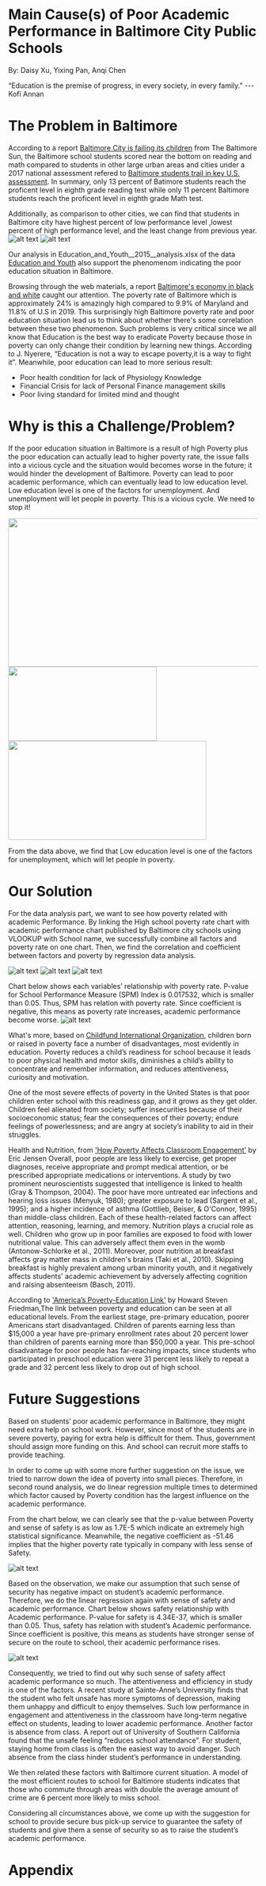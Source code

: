 # Main Cause(s) of Poor Academic Performance in Baltimore City Public Schools
By: Daisy Xu, Yixing Pan, Anqi Chen

“Education is the premise of progress, in every society, in every family." --- Kofi Annan

# The Problem in Baltimore
According to a report [Baltimore City is failing its children](https://www.baltimoresun.com/opinion/readers-respond/bs-ed-rr-student-test-scores-letter-20180410-story.html) from The Baltimore Sun, the Baltimore school students scored near the bottom on reading and math compared to students in other large urban areas and cities under a 2017 national assessment refered to [Baltimore students trail in key U.S. assessment](https://www.baltimoresun.com/education/bs-md-nations-report-card-20180409-story.html). In summary, only 13 percent of Batimore students reach the proficent level in eighth grade reading test while only 11 percent Baltimore students reach the proficent level in eighth grade Math test. 

Additionally, as comparison to other cities, we can find that students in Baltimore city have highest percent of low performance level ,lowest percent of high performance level, and the least change from previous year.
![alt text](https://github.com/achen120/midterm/blob/master/Baltimore_student_bad_performance1.jpg)
![alt text](https://github.com/achen120/midterm/blob/master/Baltimore_student_bad_performance2.jpg)

Our analysis in Education_and_Youth__2015__analysis.xlsx of the data [Education and Youth](https://data.baltimorecity.gov/Neighborhoods/Education-and-Youth-2015-/t7tk-reum) also support the phenomenom indicating the poor education situation in Baltimore.

Browsing through the web materials, a report [Baltimore's economy in black and white](https://money.cnn.com/2015/04/29/news/economy/baltimore-economy/) caught our attention. The poverty rate of Baltimore which is approximately 24% is amazingly high compared to 9.9% of Maryland and 11.8% of U.S in 2019. This surprisingly high Baltimore poverty rate and poor education situation lead us to think about whether there's some correlation between these two phenomenon. Such problems is very critical since we all know that Education is the best way to eradicate Poverty because those in poverty can only change their condition by learning new things. According to J. Nyerere, “Education is not a way to escape poverty,it is a way to fight it”. Meanwhile, poor education can lead to more serious result:
 - Poor health condition for lack of Physiology Knowledge
 - Financial Crisis for lack of Personal Finance management skills
 - Poor living standard for limited mind and thought
 


# Why is this a Challenge/Problem?
If the poor education situation in Baltimore is a result of high Poverty plus the poor education can actually lead to higher poverty rate, the issue falls into a vicious cycle and the situation would becomes worse in the future; it would hinder the development of Baltimore. Poverty can lead to poor academic performance, which can eventually lead to low education level. Low education level is one of the factors for unemployment. And unemployment will let people in poverty. This is a vicious cycle. We need to stop it!

<img src="https://github.com/achen120/midterm/blob/master/16.pic.jpg" width="600" height="300">

<img src="https://github.com/achen120/midterm/blob/master/8.pic.jpg" width="300" height="150">

<img src="https://github.com/achen120/midterm/blob/master/9.pic.jpg" width="400" height="200">


From the data above, we find that Low education level is one of the factors for unemployment, which will let people in poverty.


# Our Solution
For the data analysis part, we want to see how poverty related with academic Performance. By linking the High school poverty rate chart with academic performance chart published by Baltimore city schools using VLOOKUP with School name, we successfully combine all factors and poverty rate on one chart. Then, we find the correlation and coefficient between factors and poverty by regression data analysis. 

![alt text](https://github.com/achen120/midterm/blob/master/Chart%20of%20School%20Poverty%20rate.JPG)
![alt text](https://github.com/achen120/midterm/blob/master/Data%20from%20school%20report.JPG)
![alt text](https://github.com/achen120/midterm/blob/master/combined%20data%20chart.JPG)

Chart below shows each variables’ relationship with poverty rate. P-value for School Performance Measure (SPM) Index is 0.017532, which is smaller than 0.05. Thus, SPM has relation with poverty rate. Since coefficient is negative, this means as poverty rate increases, academic performance become worse. 
![alt text](https://github.com/achen120/midterm/blob/master/15.pic_hd.jpg)

What's more, based on [Childfund International Organization](https://www.childfund.org/Content/NewsDetail/2147489206/), children born or raised in poverty face a number of disadvantages, most evidently in education. Poverty reduces a child’s readiness for school because it leads to poor physical health and motor skills, diminishes a child’s ability to concentrate and remember information, and reduces attentiveness, curiosity and motivation.   

One of the most severe effects of poverty in the United States is that poor children enter school with this readiness gap, and it grows as they get older. Children feel alienated from society; suffer insecurities because of their socioeconomic status; fear the consequences of their poverty; endure feelings of powerlessness; and are angry at society’s inability to aid in their struggles.

Health and Nutrition, from ['How Poverty Affects Classroom Engagement'](http://www.ascd.org/publications/educational-leadership/may13/vol70/num08/How-Poverty-Affects-Classroom-Engagement.aspx) by Eric Jensen
Overall, poor people are less likely to exercise, get proper diagnoses, receive appropriate and prompt medical attention, or be prescribed appropriate medications or interventions. A study by two prominent neuroscientists suggested that intelligence is linked to health (Gray & Thompson, 2004). The poor have more untreated ear infections and hearing loss issues (Menyuk, 1980); greater exposure to lead (Sargent et al., 1995); and a higher incidence of asthma (Gottlieb, Beiser, & O'Connor, 1995) than middle-class children. Each of these health-related factors can affect attention, reasoning, learning, and memory.
Nutrition plays a crucial role as well. Children who grow up in poor families are exposed to food with lower nutritional value. This can adversely affect them even in the womb (Antonow-Schlorke et al., 2011). Moreover, poor nutrition at breakfast affects gray matter mass in children's brains (Taki et al., 2010). Skipping breakfast is highly prevalent among urban minority youth, and it negatively affects students' academic achievement by adversely affecting cognition and raising absenteeism (Basch, 2011).

According to ['America’s Poverty-Education Link'](https://www.huffpost.com/entry/americas-poverty-education_b_1826000) by Howard Steven Friedman,The link between poverty and education can be seen at all educational levels.  From the earliest stage, pre-primary education, poorer Americans start disadvantaged. Children of parents earning less than $15,000 a year have pre-primary enrollment rates about 20 percent lower than children of parents earning more than $50,000 a year.  This pre-school disadvantage for poor people has far-reaching impacts, since students who participated in preschool education were 31 percent less likely to repeat a grade and 32 percent less likely to drop out of high school.


# Future Suggestions
Based on students’ poor academic performance in Baltimore, they might need extra help on school work. However, since most of the students are in severe poverty, paying for extra help is difficult for them. Thus, government should assign more funding on this. And school can recruit more staffs to provide teaching.

In order to come up with some more further suggestion on the issue, we tried to narrow down the idea of poverty into small pieces. Therefore, in second round analysis, we do linear regression multiple times to determined which factor caused by Poverty condition has the largest influence on the academic performance. 

From the chart below, we can clearly see that the p-value between Poverty and sense of safety is as low as 1.7E-5 which indicate an extremely high statistical significance. Meanwhile, the negative coefficient as -51.46 implies that the higher poverty rate typically in company with less sense of Safety.

![alt text](https://github.com/achen120/midterm/blob/master/16.pic_hd.jpg)

Based on the observation, we make our assumption that such sense of security has negative impact on student’s academic performance. Therefore, we do the linear regression again with sense of safety and academic performance. Chart below shows safety relationship with Academic performance. P-value for safety is 4.34E-37, which is smaller than 0.05. Thus, safety has relation with student’s Academic performance. Since coefficient is positive, this means as students have stronger sense of secure on the route to school, their academic performance rises.

![alt text](https://github.com/achen120/midterm/blob/master/Performance%20vs%20Safety.JPG)

Consequently, we tried to find out why such sense of safety affect academic performance so much.
The attentiveness and efficiency in study is one of the factors. A recent study at Sainte-Anne’s University finds that the student who felt unsafe has more symptoms of depression, making them unhappy and difficult to enjoy themselves. Such low performance in engagement and attentiveness in the classroom have long-term negative effect on students, leading to lower academic performance.
Another factor is absence from class. A report out of University of Southern California found that the unsafe feeling “reduces school attendance”. For student, staying home from class is often the easiest way to avoid danger. Such absence from the class hinder student’s performance in understanding.

We then related these factors with Baltimore current situation. A model of the most efficient routes to school for Baltimore students indicates that those who commute through areas with double the average amount of crime are 6 percent more likely to miss school.

Considering all circumstances above, we come up with the suggestion for school to provide secure bus pick-up service to guarantee the safety of students and give them a sense of security so as to raise the student’s academic performance.




# Appendix

